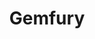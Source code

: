 ---
blog: https://gemfury.com/blog
facebook: https://facebook.com/gemfury
git: https://github.com/gemfury
logohandle: gemfury
sort: gemfury
title: Gemfury
twitter: https://x.com/gemfury
website: https://gemfury.com/
---
